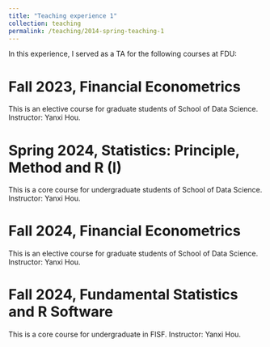 ```yaml
---
title: "Teaching experience 1"
collection: teaching
permalink: /teaching/2014-spring-teaching-1
---
```


In this experience, I served as a TA for the following courses at FDU:


Fall 2023, Financial Econometrics
======
This is an elective course for graduate students of School of Data Science. Instructor: Yanxi Hou.

Spring 2024, Statistics: Principle, Method and R (I)
======
This is a core course for undergraduate students of School of Data Science. Instructor: Yanxi Hou.

Fall 2024, Financial Econometrics
======
This is an elective course for graduate students of School of Data Science. Instructor: Yanxi Hou.

Fall 2024, Fundamental Statistics and R Software
======
This is a core course for undergraduate in FISF. Instructor: Yanxi Hou.
